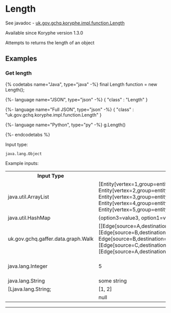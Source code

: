 # Length
See javadoc - [uk.gov.gchq.koryphe.impl.function.Length](ref://../../javadoc/koryphe/uk/gov/gchq/koryphe/impl/function/Length.html)

Available since Koryphe version 1.3.0

Attempts to returns the length of an object

## Examples

### Get length


{% codetabs name="Java", type="java" -%}
final Length function = new Length();

{%- language name="JSON", type="json" -%}
{
  "class" : "Length"
}

{%- language name="Full JSON", type="json" -%}
{
  "class" : "uk.gov.gchq.koryphe.impl.function.Length"
}

{%- language name="Python", type="py" -%}
g.Length()

{%- endcodetabs %}

Input type:

```
java.lang.Object
```

Example inputs:
<table style="display: block;">
<tr><th>Input Type</th><th>Input</th><th>Result Type</th><th>Result</th></tr>
<tr><td>java.util.ArrayList</td><td>[Entity[vertex=1,group=entity,properties=Properties[]], Entity[vertex=2,group=entity,properties=Properties[]], Entity[vertex=3,group=entity,properties=Properties[]], Entity[vertex=4,group=entity,properties=Properties[]], Entity[vertex=5,group=entity,properties=Properties[]]]</td><td>java.lang.Integer</td><td>5</td></tr>
<tr><td>java.util.HashMap</td><td>{option3=value3, option1=value1, option2=value2}</td><td>java.lang.Integer</td><td>3</td></tr>
<tr><td>uk.gov.gchq.gaffer.data.graph.Walk</td><td>[[Edge[source=A,destination=B,directed=true,group=BasicEdge,properties=Properties[]]], [Edge[source=B,destination=C,directed=true,group=EnhancedEdge,properties=Properties[]], Edge[source=B,destination=C,directed=true,group=BasicEdge,properties=Properties[]]], [Edge[source=C,destination=A,directed=true,group=BasicEdge,properties=Properties[]]], [Edge[source=A,destination=E,directed=true,group=BasicEdge,properties=Properties[]]]]</td><td>java.lang.Integer</td><td>4</td></tr>
<tr><td>java.lang.Integer</td><td>5</td><td></td><td>IllegalArgumentException: Could not determine the size of the provided value</td></tr>
<tr><td>java.lang.String</td><td>some string</td><td>java.lang.Integer</td><td>11</td></tr>
<tr><td>[Ljava.lang.String;</td><td>[1, 2]</td><td>java.lang.Integer</td><td>2</td></tr>
<tr><td></td><td>null</td><td>java.lang.Integer</td><td>0</td></tr>
</table>

-----------------------------------------------

